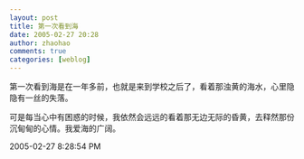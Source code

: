 ```yaml
---
layout: post
title: 第一次看到海
date: 2005-02-27 20:28
author: zhaohao
comments: true
categories: [weblog]
---
```

第一次看到海是在一年多前，也就是来到学校之后了，看着那浊黄的海水，心里隐隐有一丝的失落。   
   
可是每当心中有困惑的时候，我依然会远远的看着那无边无际的昏黄，去释然那份沉甸甸的心情。我爱海的广阔。   
   
2005-02-27 8:28:54 PM   